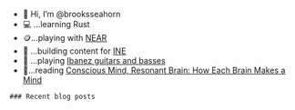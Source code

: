 - 👋 Hi, I’m @brooksseahorn
- 💻 ...learning Rust
- :coin:...playing with [NEAR](https://near.org)
- 🚧 ...building content for [INE](https://www.ine.com)
- 🎸 ...playing [Ibanez guitars and basses](https://www.ibanez.com/usa/)
- :book:...reading [Conscious Mind, Resonant Brain: How Each Brain Makes a Mind](https://www.amazon.com/gp/product/0190070552/ref=ppx_yo_dt_b_asin_title_o00_s00?ie=UTF8&psc=1)

`### Recent blog posts
`

<!---
brooksseahorn/brooksseahorn is a ✨ special ✨ repository because its `README.md` (this file) appears on your GitHub profile.
You can click the Preview link to take a look at your changes.
--->
